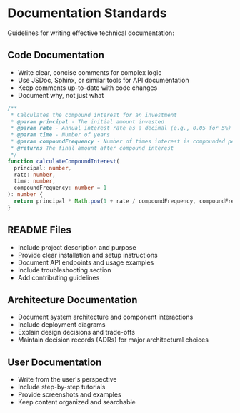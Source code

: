 # Documentation Standards

Guidelines for writing effective technical documentation:

## Code Documentation
- Write clear, concise comments for complex logic
- Use JSDoc, Sphinx, or similar tools for API documentation
- Keep comments up-to-date with code changes
- Document why, not just what

```typescript
/**
 * Calculates the compound interest for an investment
 * @param principal - The initial amount invested
 * @param rate - Annual interest rate as a decimal (e.g., 0.05 for 5%)
 * @param time - Number of years
 * @param compoundFrequency - Number of times interest is compounded per year
 * @returns The final amount after compound interest
 */
function calculateCompoundInterest(
  principal: number, 
  rate: number, 
  time: number, 
  compoundFrequency: number = 1
): number {
  return principal * Math.pow(1 + rate / compoundFrequency, compoundFrequency * time);
}
```

## README Files
- Include project description and purpose
- Provide clear installation and setup instructions
- Document API endpoints and usage examples
- Include troubleshooting section
- Add contributing guidelines

## Architecture Documentation
- Document system architecture and component interactions
- Include deployment diagrams
- Explain design decisions and trade-offs
- Maintain decision records (ADRs) for major architectural choices

## User Documentation
- Write from the user's perspective
- Include step-by-step tutorials
- Provide screenshots and examples
- Keep content organized and searchable

